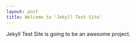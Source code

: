 ```yaml
---
layout: post
title: Welcome to 'Jekyll Test Site'
---
```


Jekyll Test Site is going to be an awesome project.
